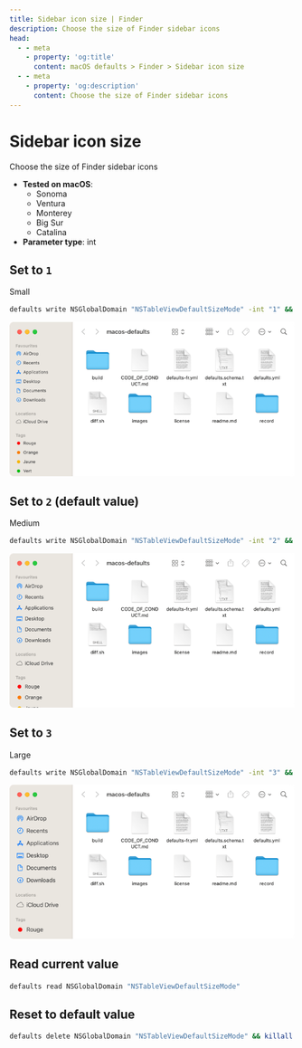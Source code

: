 ```yaml
---
title: Sidebar icon size | Finder
description: Choose the size of Finder sidebar icons
head:
  - - meta
    - property: 'og:title'
      content: macOS defaults > Finder > Sidebar icon size
  - - meta
    - property: 'og:description'
      content: Choose the size of Finder sidebar icons
---
```


# Sidebar icon size

Choose the size of Finder sidebar icons

- **Tested on macOS**:
  - Sonoma
  - Ventura
  - Monterey
  - Big Sur
  - Catalina
- **Parameter type**: int

## Set to `1`

Small

```bash
defaults write NSGlobalDomain "NSTableViewDefaultSizeMode" -int "1" && killall Finder
```

<img
  src="./images/NSTableViewDefaultSizeMode/1.png"
  alt="Example output with value set to 1"
  width="740" height="415" style="height: auto"
/>

## Set to `2` (default value)

Medium

```bash
defaults write NSGlobalDomain "NSTableViewDefaultSizeMode" -int "2" && killall Finder
```

<img
  src="./images/NSTableViewDefaultSizeMode/2.png"
  alt="Example output with value set to 2"
  width="740" height="415" style="height: auto"
/>

## Set to `3`

Large

```bash
defaults write NSGlobalDomain "NSTableViewDefaultSizeMode" -int "3" && killall Finder
```

<img
  src="./images/NSTableViewDefaultSizeMode/3.png"
  alt="Example output with value set to 3"
  width="740" height="415" style="height: auto"
/>

## Read current value

```bash
defaults read NSGlobalDomain "NSTableViewDefaultSizeMode"
```

## Reset to default value

```bash
defaults delete NSGlobalDomain "NSTableViewDefaultSizeMode" && killall Finder
```
